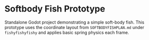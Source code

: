 # Softbody Fish Prototype

Standalone Godot project demonstrating a simple soft-body fish.
This prototype uses the coordinate layout from `SOFTBODYFISHPLAN.md`
under `fishyfishyfishy` and applies basic spring physics each frame.
